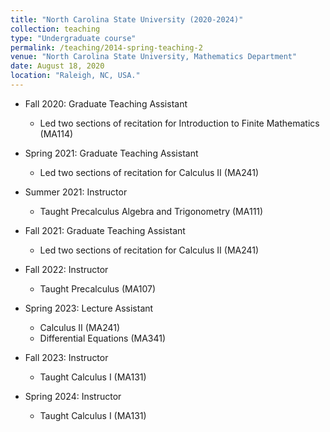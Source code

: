 ```yaml
---
title: "North Carolina State University (2020-2024)"
collection: teaching
type: "Undergraduate course"
permalink: /teaching/2014-spring-teaching-2
venue: "North Carolina State University, Mathematics Department"
date: August 18, 2020
location: "Raleigh, NC, USA."
---
```


* Fall 2020: Graduate Teaching Assistant
   * Led two sections of recitation for Introduction to Finite Mathematics (MA114)
  
* Spring 2021: Graduate Teaching Assistant
   * Led two sections of recitation for Calculus II (MA241)

* Summer 2021: Instructor
   * Taught Precalculus Algebra and Trigonometry (MA111)

* Fall 2021: Graduate Teaching Assistant
   * Led two sections of recitation for Calculus II (MA241)

* Fall 2022: Instructor
   * Taught Precalculus (MA107)

* Spring 2023: Lecture Assistant
   * Calculus II (MA241)
   * Differential Equations (MA341)
 
* Fall 2023: Instructor
   * Taught Calculus I (MA131)
 
* Spring 2024: Instructor
   * Taught Calculus I (MA131)
